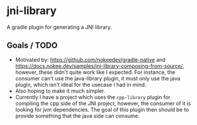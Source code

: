 # jni-library
A gradle plugin for generating a JNI library.

## Goals / TODO
- Motivated by: https://github.com/nokeedev/gradle-native and https://docs.nokee.dev/samples/jni-library-composing-from-source/,
  however, these didn't quite work like I expected. For instance, the consumer can't use the java-library plugin, it must only
  use the java plugin, which isn't ideal for the usecase I had in mind.
- Also hoping to make it much simpler.
- Currently I have a project which uses the `cpp-library` plugin for compiling the cpp side of the JNI project, however,
  the consumer of it is looking for jvm dependencies. The goal of this plugin then should be to provide something that
  the java side can consume.
